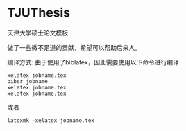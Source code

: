 # TJUThesis
天津大学硕士论文模板

做了一些微不足道的贡献，希望可以帮助后来人。

编译方式:
由于使用了biblatex，因此需要使用以下命令进行编译

```
xelatex jobname.tex
biber jobname
xelatex jobname.tex
xelatex jobname.tex
```

或者

```
latexmk -xelatex jobname.tex
```
